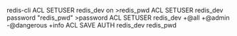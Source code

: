 redis-cli
ACL SETUSER redis_dev on >redis_pwd
ACL SETUSER redis_dev password "redis_pwd" >password
ACL SETUSER redis_dev +@all +@admin -@dangerous +info
ACL SAVE
AUTH redis_dev redis_pwd
